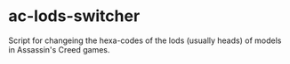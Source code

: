 # ac-lods-switcher
Script for changeing the hexa-codes of the lods (usually heads) of models in Assassin's Creed games.
